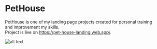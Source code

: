 # PetHouse

PetHouse is one of my landing page projects created for personal training and improvement my skills. <br />
Project is live on https://pet-house-landing.web.app/.

![alt text](https://res.cloudinary.com/dvpigocv1/image/upload/v1572315681/GitHub/Screenshot_2019-10-29_Pets.jpg)
